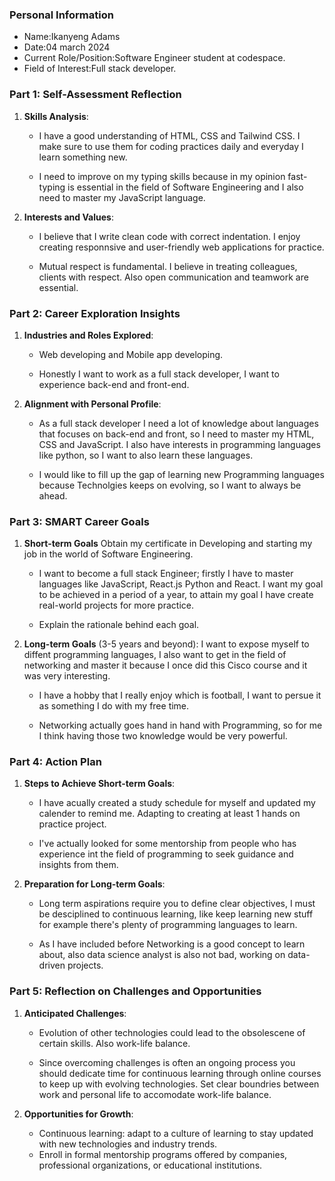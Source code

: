 

### Personal Information

- Name:Ikanyeng Adams
- Date:04 march 2024
- Current Role/Position:Software Engineer student at codespace.
- Field of Interest:Full stack developer.

### Part 1: Self-Assessment Reflection

1. **Skills Analysis**:
    
    - I have a good understanding of HTML, CSS and Tailwind CSS. I make sure to use 
      them for 
      coding practices daily and everyday I learn something new.
     
    - I need to improve on my typing skills because in my opinion fast-typing is 
      essential in 
      the field of Software Engineering and I also need to master my JavaScript 
      language.

2. **Interests and Values**:
    
    - I believe that I write clean code with correct indentation. I enjoy creating 
      responnsive 
      and user-friendly web applications for practice.
      
    - Mutual respect is fundamental. I believe in treating colleagues, clients with 
      respect. 
      Also open communication and teamwork are essential.

### Part 2: Career Exploration Insights

1. **Industries and Roles Explored**:
    
    - Web developing and Mobile app developing.
     
    - Honestly I want to work as a full stack developer, I want to experience back-end 
      and front-end.

2. **Alignment with Personal Profile**:
    
    - As a full stack developer I need a lot of knowledge about languages that focuses 
      on back-end and front, so I need to master my HTML, CSS and JavaScript. I also 
      have interests in programming languages like python, so I want to also learn 
      these languages.
      
    - I would like to fill up the gap of learning new Programming languages because Technolgies keeps on evolving, so I want to always be ahead.

### Part 3: SMART Career Goals

1. **Short-term Goals** Obtain my certificate in Developing and starting my job in the world of Software Engineering.
    
    - I want to become a full stack Engineer; firstly I have to master languages like 
      JavaScript, React.js Python and React. I want my goal to be achieved in a period 
      of a year, to attain my goal I have create real-world projects for more practice.
      
    - Explain the rationale behind each goal. 

2. **Long-term Goals** (3-5 years and beyond): I want to expose myself to diffent programming languages, I also want to get in the field of networking and master it because I once did this Cisco course and it was very interesting.
    
    - I have a hobby that I really enjoy which is football, I want to persue it as 
       something I do with my free time.
      
    - Networking actually goes hand in hand with Programming, so for me I think having 
      those  two knowledge would be very powerful.

### Part 4: Action Plan

1. **Steps to Achieve Short-term Goals**:
    
    - I have acually created a study schedule for myself and updated my calender to 
      remind me. Adapting to creating at least 1 hands on practice project.
      
    - I've actually looked for some mentorship from people who has experience int the 
      field of programming to seek guidance and insights from them.

2. **Preparation for Long-term Goals**:
    
    - Long term aspirations require you to define clear objectives, I must be 
      desciplined to 
      continuous learning, like keep learning new stuff for example there's plenty of 
      programming languages to learn.
      
    - As I have included before Networking is a good concept to learn about, also data 
      science analyst is also not bad, working on data-driven projects.

### Part 5: Reflection on Challenges and Opportunities

1. **Anticipated Challenges**:
    
    - Evolution of other technologies could lead to the obsolescene of certain skills. 
     Also work-life balance.
      
    - Since overcoming challenges is often an ongoing process you should dedicate time 
      for continuous learning through online courses to keep up with evolving 
      technologies. Set clear boundries between work and personal life to accomodate 
      work-life balance.

2. **Opportunities for Growth**:
    
    - Continuous learning: adapt to a culture of learning to stay updated with new 
      technologies and industry trends.
    - Enroll in formal mentorship programs offered by companies, professional 
      organizations, or educational institutions.




